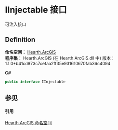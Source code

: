 # IInjectable 接口


可注入接口



## Definition
**命名空间：** <a href="N_Hearth_ArcGIS">Hearth.ArcGIS</a>  
**程序集：** Hearth.ArcGIS (在 Hearth.ArcGIS.dll 中) 版本：1.1.0+b41cd873c7cefaa2ff35e931610670fab36c4094

**C#**
``` C#
public interface IInjectable
```



## 参见


#### 引用
<a href="N_Hearth_ArcGIS">Hearth.ArcGIS 命名空间</a>  
